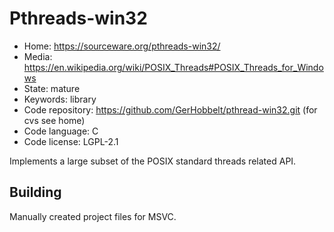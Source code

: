 # Pthreads-win32

- Home: https://sourceware.org/pthreads-win32/
- Media: https://en.wikipedia.org/wiki/POSIX_Threads#POSIX_Threads_for_Windows
- State: mature
- Keywords: library
- Code repository: https://github.com/GerHobbelt/pthread-win32.git (for cvs see home)
- Code language: C
- Code license: LGPL-2.1

Implements a large subset of the POSIX standard threads related API.

## Building

Manually created project files for MSVC.

